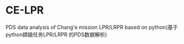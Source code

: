 # CE-LPR
PDS data analysis of Chang'e mission LPR/LRPR based on python(基于python嫦娥任务LPR/LRPR 的PDS数据解析)
